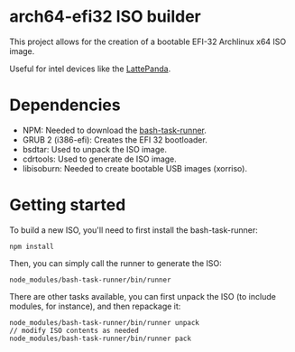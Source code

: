 # arch64-efi32 ISO builder

This project allows for the creation of a bootable EFI-32 Archlinux x64 ISO
image. 

Useful for intel devices like the [LattePanda](http://www.lattepanda.com/).

# Dependencies

* NPM: Needed to download the [bash-task-runner](https://github.com/stylemistake/bash-task-runner).
* GRUB 2 (i386-efi): Creates the EFI 32 bootloader.
* bsdtar: Used to unpack the ISO image.
* cdrtools: Used to generate de ISO image.
* libisoburn: Needed to create bootable USB images (xorriso).

# Getting started

To build a new ISO, you'll need to first install the bash-task-runner:

    npm install

Then, you can simply call the runner to generate the ISO:

    node_modules/bash-task-runner/bin/runner

There are other tasks available, you can first unpack the ISO 
(to include modules, for instance), and then repackage it:

    node_modules/bash-task-runner/bin/runner unpack
    // modify ISO contents as needed
    node_modules/bash-task-runner/bin/runner pack
